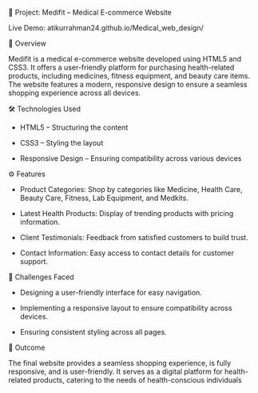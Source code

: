 🧠 Project: Medifit – Medical E-commerce Website

Live Demo: atikurrahman24.github.io/Medical_web_design/

📌 Overview

Medifit is a medical e-commerce website developed using HTML5 and CSS3. It offers a user-friendly platform for purchasing health-related products, including medicines, fitness equipment, and beauty care items. The website features a modern, responsive design to ensure a seamless shopping experience across all devices.

🛠️ Technologies Used

  - HTML5 – Structuring the content

  - CSS3 – Styling the layout

  - Responsive Design – Ensuring compatibility across various devices

⚙️ Features

  - Product Categories: Shop by categories like Medicine, Health Care, Beauty Care, Fitness, Lab Equipment, and Medkits.

  - Latest Health Products: Display of trending products with pricing information.

  - Client Testimonials: Feedback from satisfied customers to build trust.

  - Contact Information: Easy access to contact details for customer support.

🧩 Challenges Faced

  - Designing a user-friendly interface for easy navigation.

  - Implementing a responsive layout to ensure compatibility across devices.

  - Ensuring consistent styling across all pages.

🎯 Outcome

The final website provides a seamless shopping experience, is fully responsive, and is user-friendly. It serves as a digital platform for health-related products, catering to the needs of health-conscious individuals
